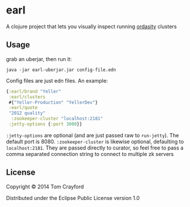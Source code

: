 # earl

A clojure project that lets you visually inspect running [ordasity](github.com/boundary.ordasity) clusters

## Usage

grab an uberjar, then run it:

```
java -jar earl-uberjar.jar config-file.edn
```

Config files are just edn files. An example:

```clojure
{:earl/brand "Yeller"
 :earl/clusters
 #{"Yeller-Production" "YellerDev"}
 :earl/quote
 "2012 quality"
  :zookeeper-cluster "localhost:2181"
 :jetty-options {:port 3000}}
```

`:jetty-options` are optional (and are just passed raw to `run-jetty`). The default port is 8080.
`:zookeeper-cluster` is likewise optional, defaulting to `localhost:2181`. They are passed directly to curator, so feel free to pass a comma separated connection string to connect to multiple zk servers

## License

Copyright © 2014 Tom Crayford

Distributed under the Eclipse Public License version 1.0
